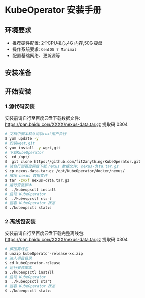 # KubeOperator 安装手册

## 环境要求

+ 推荐硬件配置: 2个CPU核心,4G 内存,50G 硬盘
+ 操作系统要求: `CentOS 7 Minimal`
+ 配置基础网络、更新源等

## 安装准备



## 开始安装

### 1.源代码安装


安装前请自行至百度云盘下载数据文件:  
https://pan.baidu.com/XXXX/nexus-data.tar.gz 提取码 0304 
  

``` bash
# 文档中脚本默认均以root用户执行
$ yum update -y 
# 安装wget,git
$ yum install -y wget,git
# 下载KubeOperator
$  cd /opt/
$  git clone https://github.com/fit2anything/KubeOperator.git
# 请自行到百度网盘下载 nexus 数据文件: nexus-data.tar.gz
$ cp nexus-data.tar.gz /opt/KubeOperator/docker/nexus/
# 解压 nexus 数据文件
$ tar -zvxf nexus-data.tar.gz
# 运行安装脚本
$  ./kubeopsctl install
# 启动 KubeOperator
$  ./kubeopsctl start
# 查看 KubeOperator 状态
$ ./kubeopsctl status
```

### 2.离线包安装

安装前请自行至百度云盘下载完整离线包:  
https://pan.baidu.com/XXXX/nexus-data.tar.gz 提取码 0304 

``` bash
# 解压离线包
$ unzip kubeOperator-release-xx.zip
# 进入项目目录
$ cd kubeOperator-release
# 运行安装脚本
$ ./kubeopsctl install
# 启动 KubeOperator
$  ./kubeopsctl start
# 查看 KubeOperator 状态
$ ./kubeopsctl status
```
